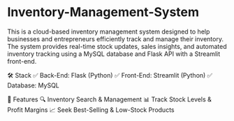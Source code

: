 # Inventory-Management-System
This is a cloud-based inventory management system designed to help businesses and entrepreneurs efficiently track and manage their inventory. The system provides real-time stock updates, sales insights, and automated inventory tracking using a MySQL database and Flask API with a Streamlit front-end.

🛠️ Stack
✅ Back-End: Flask (Python)
✅ Front-End: Streamlit (Python)
✅ Database: MySQL

🚀 Features
🔍 Inventory Search & Management
📊 Track Stock Levels & Profit Margins
📈 Seek Best-Selling & Low-Stock Products
